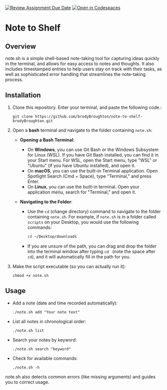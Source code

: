 [![Review Assignment Due Date](https://classroom.github.com/assets/deadline-readme-button-22041afd0340ce965d47ae6ef1cefeee28c7c493a6346c4f15d667ab976d596c.svg)](https://classroom.github.com/a/x_3ULh4W)
[![Open in Codespaces](https://classroom.github.com/assets/launch-codespace-2972f46106e565e64193e422d61a12cf1da4916b45550586e14ef0a7c637dd04.svg)](https://classroom.github.com/open-in-codespaces?assignment_repo_id=17710140)

# Note to Shelf

## Overview
note.sh is a simple shell-based note-taking tool for capturing ideas quickly in the terminal, and allows for easy access to notes and thoughts. It also includes timestamped entries to help users stay on track with their tasks, as well as sophisticated error handling that streamlines the note-taking process.

## Installation
1. Clone this repository. Enter your terminal, and paste the following code.: 
    ```
    git clone https://github.com/brodyBroughton/note-to-shelf-brodyBroughton.git
    ```
2. Open a **bash** terminal and navigate to the folder containing `note.sh`:

   - **Opening a Bash Terminal**: 
     - On **Windows**, you can use Git Bash or the Windows Subsystem for Linux (WSL). If you have Git Bash installed, you can find it in your Start menu. For WSL, open the Start menu, type "WSL" or "Ubuntu" (if you have Ubuntu installed), and open it.
     - On **macOS**, you can use the built-in Terminal application. Open Spotlight Search (Cmd + Space), type "Terminal," and press Enter.
     - On **Linux**, you can use the built-in terminal. Open your application menu, search for "Terminal," and open it.

   - **Navigating to the Folder**:
     - Use the `cd` (change directory) command to navigate to the folder containing `note.sh`. For example, if `note.sh` is in a folder called `scripts` on your Desktop, you would use the following commands:
       ```bash
       cd ~/Desktop/downloads
       ```
     - If you are unsure of the path, you can drag and drop the folder into the terminal window after typing `cd ` (note the space after `cd`), and it will automatically fill in the path for you.
3. Make the script executable (so you can actually run it):  
    ```
    chmod +x note.sh
    ```

## Usage
- Add a note (date and time recorded automatically):  
  ```
  ./note.sh add "Your note text"
  ```
- List all notes in chronological order:  
  ```
  ./note.sh list
  ```
- Search your notes by keyword:  
  ```
  ./note.sh search "keyword"
  ```
- Check for available commands:  
  ```
  ./note.sh -h
  ```

note.sh also detects common errors (like missing arguments) and guides you to correct usage.